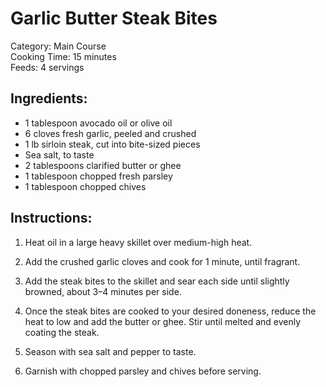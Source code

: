 # Garlic Butter Steak Bites

Category: Main Course  
Cooking Time: 15 minutes  
Feeds: 4 servings  

## Ingredients:
- 1 tablespoon avocado oil or olive oil  
- 6 cloves fresh garlic, peeled and crushed  
- 1 lb sirloin steak, cut into bite-sized pieces  
- Sea salt, to taste  
- 2 tablespoons clarified butter or ghee  
- 1 tablespoon chopped fresh parsley  
- 1 tablespoon chopped chives  

## Instructions:
1. Heat oil in a large heavy skillet over medium-high heat.  

2. Add the crushed garlic cloves and cook for 1 minute, until fragrant.  

3. Add the steak bites to the skillet and sear each side until slightly browned, about 3–4 minutes per side.  

4. Once the steak bites are cooked to your desired doneness, reduce the heat to low and add the butter or ghee. Stir until melted and evenly coating the steak.  

5. Season with sea salt and pepper to taste.  

6. Garnish with chopped parsley and chives before serving.  